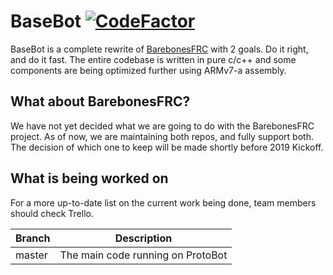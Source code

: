 # BaseBot [![CodeFactor](https://www.codefactor.io/repository/github/frc5024/basebot/badge)](https://www.codefactor.io/repository/github/frc5024/basebot)
BaseBot is a complete rewrite of [BarebonesFRC](https://github.com/ewpratten/barebonesfrc) with 2 goals. Do it right, and do it fast. The entire codebase is written in pure c/c++ and some components are being optimized further using ARMv7-a assembly.

## What about BarebonesFRC?
We have not yet decided what we are going to do with the BarebonesFRC project. As of now, we are maintaining both repos, and fully support both. The decision of which one to keep will be made shortly before 2019 Kickoff.

## What is being worked on
For a more up-to-date list on the current work being done, team members should check Trello.

| Branch | Description |
| -- | -- |
| master | The main code running on ProtoBot |
